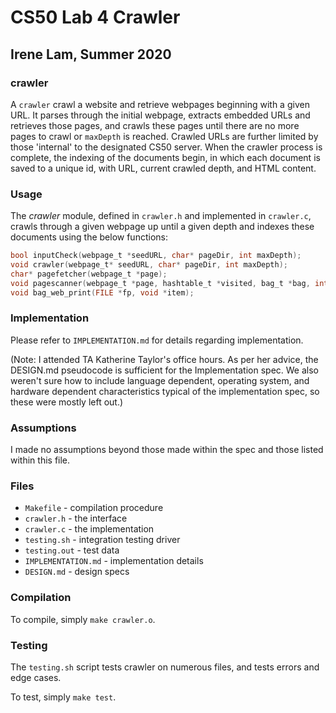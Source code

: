# CS50 Lab 4 Crawler 
## Irene Lam, Summer 2020

### crawler

A `crawler` crawl a website and retrieve webpages beginning with a given URL. It parses through the initial webpage, extracts embedded URLs and retrieves those pages, and crawls these pages until there are no more pages to crawl or `maxDepth` is reached. Crawled URLs are further limited by those 'internal' to the designated CS50 server. When the crawler process is complete, the indexing of the documents begin, in which each document is saved to a unique id, with URL, current crawled depth, and HTML content.

### Usage

The *crawler* module, defined in `crawler.h` and implemented in `crawler.c`, crawls through a given webpage up until a given depth and indexes these documents using the below functions:

```c
bool inputCheck(webpage_t *seedURL, char* pageDir, int maxDepth);
void crawler(webpage_t* seedURL, char* pageDir, int maxDepth);
char* pagefetcher(webpage_t *page);
void pagescanner(webpage_t *page, hashtable_t *visited, bag_t *bag, int depth);
void bag_web_print(FILE *fp, void *item);
```

### Implementation

Please refer to `IMPLEMENTATION.md` for details regarding implementation.

(Note: I attended TA Katherine Taylor's office hours. As per her advice, the DESIGN.md pseudocode
is sufficient for the Implementation spec. We also weren't sure how to include language dependent, operating system, and hardware dependent characteristics typical of the implementation spec, so these were mostly left out.)

### Assumptions

I made no assumptions beyond those made within the spec and those listed within this file. 

### Files

* `Makefile` - compilation procedure
* `crawler.h` - the interface
* `crawler.c` - the implementation
* `testing.sh` - integration testing driver
* `testing.out` - test data
* `IMPLEMENTATION.md` - implementation details
* `DESIGN.md` - design specs 

### Compilation

To compile, simply `make crawler.o`.

### Testing

The `testing.sh` script tests crawler on numerous files, and tests errors and edge cases.

To test, simply `make test`.
